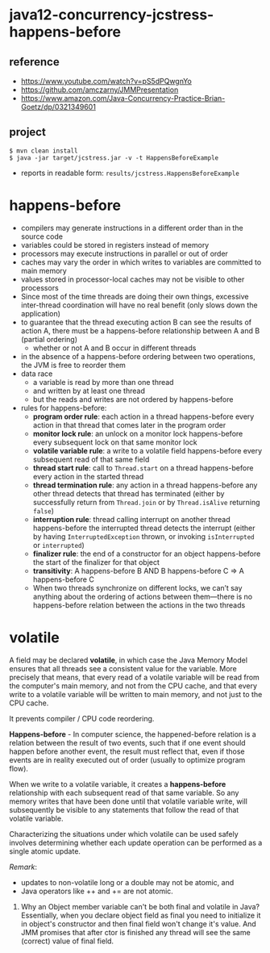 # java12-concurrency-jcstress-happens-before

## reference
* https://www.youtube.com/watch?v=pS5dPQwgnYo
* https://github.com/amczarny/JMMPresentation
* https://www.amazon.com/Java-Concurrency-Practice-Brian-Goetz/dp/0321349601

## project
```
$ mvn clean install
$ java -jar target/jcstress.jar -v -t HappensBeforeExample
```
* reports in readable form: `results/jcstress.HappensBeforeExample`

# happens-before
* compilers may generate instructions in a different order than in the source code
* variables could be stored in registers instead of memory
* processors may execute instructions in parallel or out of order
* caches may vary the order in which writes to variables are committed to main memory
* values stored in processor-local caches may not be visible to other processors
* Since most of the time threads are doing their own things, excessive inter-thread
  coordination will have no real benefit (only slows down the application)
* to guarantee that the thread executing action B can see the results of action A, there must
  be a happens-before relationship between A and B (partial ordering)
    * whether or not A and B occur in different threads
* in the absence of a happens-before ordering between two operations, the JVM is free to reorder them
* data race
    * a variable is read by more than one thread
    * and written by at least one thread
    * but the reads and writes are not ordered by happens-before
* rules for happens-before:
    * **program order rule**: each action in a thread happens-before every action
    in that thread that comes later in the program order
    * **monitor lock rule**: an unlock on a monitor lock happens-before every
    subsequent lock on that same monitor lock
    * **volatile variable rule**: a write to a volatile field happens-before every
    subsequent read of that same field
    * **thread start rule**: call to `Thread.start` on a thread happens-before
    every action in the started thread
    * **thread termination rule**: any action in a thread happens-before any
    other thread detects that thread has terminated (either by successfully
    return from `Thread.join` or by `Thread.isAlive` returning
    `false`)
    * **interruption rule**: thread calling interrupt on another thread
    happens-before the interrupted thread detects the interrupt (either
    by having `InterruptedException` thrown, or invoking `isInterrupted`
    or `interrupted`)
    * **finalizer rule**: the end of a constructor for an object happens-before
    the start of the finalizer for that object
    * **transitivity**: A happens-before B AND B happens-before C => A happens-before C
    * When two
      threads synchronize on different locks, we can’t say anything about the ordering
      of actions between them—there is no happens-before relation between the actions
      in the two threads
  
# volatile
A field may be declared **volatile**, in which case the Java Memory Model ensures that all threads see 
a consistent value for the variable. More precisely that means, that every read of a volatile variable 
will be read from the computer's main memory, and not from the CPU cache, and that every write to a 
volatile variable will be written to main memory, and not just to the CPU cache.

It prevents compiler / CPU code reordering.

**Happens-before** - In computer science, the happened-before relation is a relation between the result 
of two events, such that if one event should happen before another event, the result must reflect that, 
even if those events are in reality executed out of order (usually to optimize program flow).

When we write to a volatile variable, it creates a **happens-before** relationship with each subsequent 
read of that same variable. So any memory writes that have been done until that volatile variable write, 
will subsequently be visible to any statements that follow the read of that volatile variable.

Characterizing the situations under which volatile can be used safely involves determining whether 
each update operation can be performed as a single atomic update.

_Remark_:
* updates to non-volatile long or a double may not be atomic, and
* Java operators like ++ and += are not atomic.

1. Why an Object member variable can't be both final and volatile in Java?
    Essentially, when you declare object field as final you need to initialize it in object's 
    constructor and then final field won't change it's value. And JMM promises that after ctor is 
    finished any thread will see the same (correct) value of final field.
